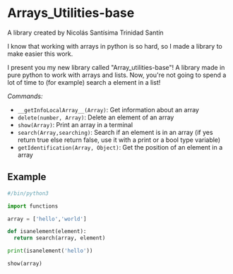 # Arrays_Utilities-base
A library created by Nicolás Santísima Trinidad Santín

I know that working with arrays in python is so hard, so I made a library to make easier this work.

I present you my new library called "Array_utilities-base"! A library made in pure python to work with arrays and lists. Now, you're not going to spend a lot of time to (for example) search a element in a list!

*Commands:*
-	`__getInfoLocalArray__(Array)`: Get information about an array
- `delete(number, Array)`: Delete an element of an array
- `show(Array)`: Print an array in a terminal
- `search(Array,searching)`: Search if an element is in an array (if yes return true else return false, use it with a print or a bool type variable)
- `getIdentification(Array, Object)`: Get the position of an element in a array

## Example

~~~python
#/bin/python3

import functions

array = ['hello','world']

def isanelement(element):
  return search(array, element)

print(isanelement('hello'))

show(array)
~~~
